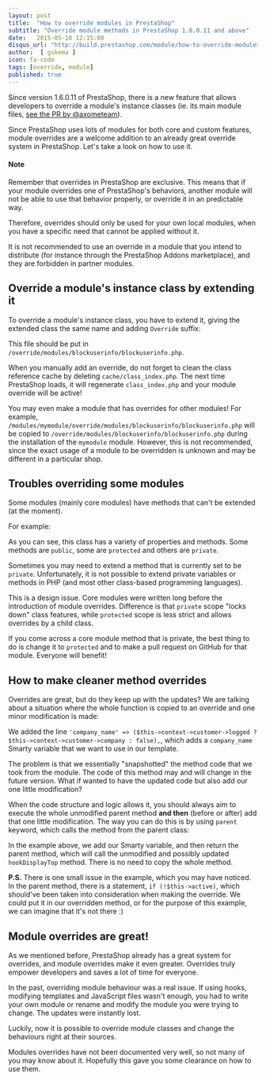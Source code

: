 ```yaml
---
layout: post
title:  "How to override modules in PrestaShop"
subtitle: "Override module methods in PrestaShop 1.6.0.11 and above"
date:   2015-05-10 12:15:00
disqus_url: "http://build.prestashop.com/module/how-to-override-modules/"
author:  [ gskema ]
icon: fa-code
tags: [override, module]
published: true
---
```


Since version 1.6.0.11 of PrestaShop, there is a new feature that allows developers to override a module's instance classes (ie. its main module files, [see the PR by @axometeam](https://github.com/PrestaShop/PrestaShop/pull/2133)).

Since PrestaShop uses lots of modules for both core and custom features, module overrides are a welcome addition to an already great override system in PrestaShop. Let's take a look on how to use it.

<div class="alert alert-note" role="alert">
<h4><i class='fa fa-file-text-o'></i> Note</h4>
Remember that overrides in PrestaShop are exclusive. This means that if your module overrides one of PrestaShop's behaviors, another module will not be able to use that behavior properly, or override it in an predictable way.

Therefore, overrides should only be used for your own local modules, when you have a specific need that cannot be applied without it.

It is not recommended to use an override in a module that you intend to distribute (for instance through the PrestaShop Addons marketplace), and they are forbidden in partner modules.
</div>

## Override a module's instance class by extending it

To override a module's instance class, you have to extend it, giving the extended class the same name and adding `Override` suffix:

<script src="https://gist.github.com/gskema/51aa05a814fa510a2202.js"></script>

This file should be put in `/override/modules/blockuserinfo/blockuserinfo.php`.
 
When you manually add an override, do not forget to clean the class reference cache by deleting `cache/class_index.php`. The next time PrestaShop loads, it will regenerate `class_index.php` and your module override will be active!

You may even make a module that has overrides for other modules! For example, `/modules/mymodule/override/modules/blockuserinfo/blockuserinfo.php` will be copied to `/override/modules/blockuserinfo/blockuserinfo.php` during the installation of the `mymodule` module. However, this is not recommended, since the exact usage of a module to be overridden is unknown and may be different in a particular shop.

## Troubles overriding some modules

Some modules (mainly core modules) have methods that can't be extended (at the moment).

For example:

<script src="https://gist.github.com/gskema/04af5a98b56ee59f01e1.js"></script>

As you can see, this class has a variety of properties and methods. Some methods are `public`, some are `protected` and others are `private`.

Sometimes you may need to extend a method that is currently set to be `private`. Unfortunately, it is not possible to extend private variables or methods in PHP (and most other class-based programming languages).

This is a design issue. Core modules were written long before the introduction of module overrides. Difference is that `private` scope "locks down" class features, while `protected` scope is less strict and allows overrides by a child class.

If you come across a core module method that is private, the best thing to do is change it to `protected` and to make a pull request on GitHub for that module. Everyone will benefit!

## How to make cleaner method overrides

Overrides are great, but do they keep up with the updates? We are talking about a situation where the whole function is copied to an override and one minor modification is made:

<script src="https://gist.github.com/gskema/751e2791b35008beb71f.js"></script>

We added the line `'company_name' => ($this->context->customer->logged ? $this->context->customer->company : false),`, which adds a `company_name` Smarty variable that we want to use in our template.

The problem is that we essentially "snapshotted" the method code that we took from the module. The code of this method may and will change in the future version. What if wanted to have the updated code but also add our one little modification?

When the code structure and logic allows it, you should always aim to execute the whole unmodified parent method **and then** (before or after) add that one little modification. The way you can do this is by using `parent` keyword, which calls the method from the parent class:

<script src="https://gist.github.com/gskema/0adf2da86ff78750d161.js"></script>

In the example above, we add our Smarty variable, and then return the parent method, which will call the unmodified and possibly updated `hookDisplayTop` method. There is no need to copy the whole method.

**P.S.** There is one small issue in the example, which you may have noticed. In the parent method, there is a  statement, `if (!$this->active)`, which should've been taken into consideration when making the override. We could put it in our overridden method, or for the purpose of this example, we can imagine that it's not there :)

## Module overrides are great!

As we mentioned before, PrestaShop already has a great system for overrides, and module overrides make it even greater. Overrides truly empower developers and saves a lot of time for everyone.

In the past, overriding module behaviour was a real issue. If using hooks, modifying templates and JavaScript files wasn't enough, you had to write your own module or rename and modify the module you were trying to change. The updates were instantly lost.
 
Luckily, now it is possible to override module classes and change the behaviours right at their sources.

Modules overrides have not been documented very well, so not many of you may know about it. Hopefully this gave you some clearance on how to use them.
